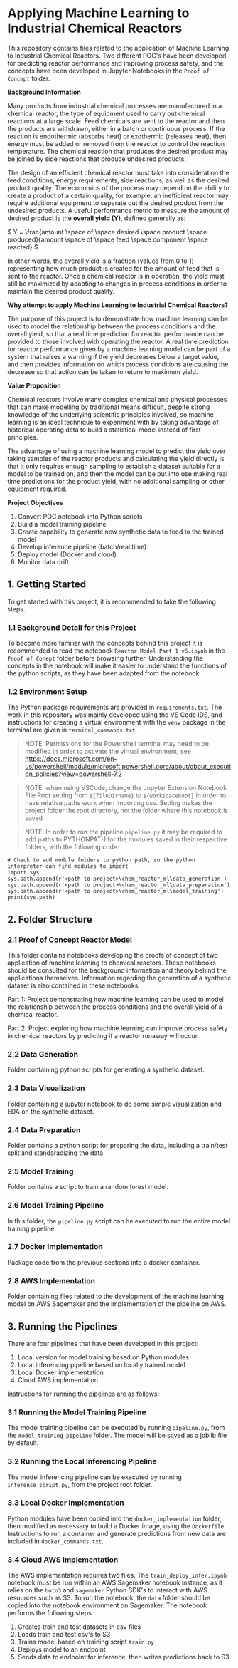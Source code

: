 # Applying Machine Learning to Industrial Chemical Reactors

This repository contains files related to the application of Machine Learning to Industrial Chemical Reactors. Two different POC's have been developed for predicting reactor performance and improving process safety, and the concepts have been developed in Jupyter Notebooks in the `Proof of Concept` folder. 

**Background Information**

Many products from industrial chemical processes are manufactured in a chemical reactor, the type of equipment used to carry out chemical reactions at a large scale. Feed chemicals are sent to the reactor and then the products are withdrawn, either in a batch or continuous process. If the reaction is endothermic (absorbs heat) or exothermic (releases heat), then energy must be added or removed from the reactor to control the reaction temperature. The chemical reaction that produces the desired product may be joined by side reactions that produce undesired products.

The design of an efficient chemical reactor must take into consideration the feed conditions, energy requirements, side reactions, as well as the desired product quality. The economics of the process may depend on the ability to create a product of a certain quality, for example, an inefficient reactor may require additional equipment to separate out the desired product from the undesired products. A useful performance metric to measure the amount of desired product is the **overall yield (Y)**, defined generally as:

$ Y = \frac{amount \space of \space desired \space product \space produced}{amount \space of \space feed \space component \space reacted} $


In other words, the overall yield is a fraction (values from 0 to 1) representing how much product is created for the amount of feed that is sent to the reactor. Once a chemical reactor is in operation, the yield must still be maximized by adapting to changes in process conditions in order to maintain the desired product quality. 

**Why attempt to apply Machine Learning to Industrial Chemical Reactors?**

The purpose of this project is to demonstrate how machine learning can be used to model the relationship between the process conditions and the overall yield, so that a real time prediction for reactor performance can be provided to those involved with operating the reactor. A real time prediction for reactor performance given by a machine learning model can be part of a system that raises a warning if the yield decreases below a target value, and then provides information on which process conditions are causing the decrease so that action can be taken to return to maximum yield.

**Value Proposition**

Chemical reactors involve many complex chemical and physical processes that can make modelling by traditional means difficult, despite strong knowledge of the underlying scientific principles involved, so machine learning is an ideal technique to experiment with by taking advantage of historical operating data to build a statistical model instead of first principles.

The advantage of using a machine learning model to predict the yield over taking samples of the reactor products and calculating the yield directly is that it only requires enough sampling to establish a dataset suitable for a model to be trained on, and then the model can be put into use making real time predictions for the product yield, with no additional sampling or other equipment required.

**Project Objectives**
1. Convert POC notebook into Python scripts
2. Build a model training pipeline
3. Create capability to generate new synthetic data to feed to the trained model
4. Develop inference pipeline (batch/real time)
5. Deploy model (Docker and cloud)
6. Monitor data drift

## 1. Getting Started

To get started with this project, it is recommended to take the following steps.

### 1.1 Background Detail for this Project

To become more familiar with the concepts behind this project it is recommended to read the notebook `Reactor Model Part 1 v5.ipynb` in the `Proof of Conept` folder before browsing further. Understanding the concepts in the notebook will make it easier to understand the functions of the python scripts, as they have been adapted from the notebook.

### 1.2 Environment Setup

The Python package requirements are provided in `requirements.txt`. The work in this repository was mainly developed using the VS Code IDE, and instructions for creating a virtual environment with the `venv` package in the terminal are given in `terminal_commands.txt`. 

>NOTE: Permissions for the Powershell terminal may need to be modified in order to activate the virtual environment, see https://docs.microsoft.com/en-us/powershell/module/microsoft.powershell.core/about/about_execution_policies?view=powershell-7.2

>NOTE: when using VSCode, change the Jupyter Extension Notebook File Root setting from `${fileDirname}` to `${workspaceRoot}`
>in order to have relative paths work when importing csv. Setting makes the project folder the root directory,
>not the folder where this notebook is saved

>NOTE: In order to run the pipeline `pipeline.py` it may be required to add paths to PYTHONPATH for the modules saved in their respective folders, with the following code:

    # Check to add module folders to python path, so the python interpreter can find modules to import
    import sys
    sys.path.append(r'<path to project>\chem_reactor_ml\data_generation')
    sys.path.append(r'<path to project>\chem_reactor_ml\data_preparation')
    sys.path.append(r'<path to project>\chem_reactor_ml\model_training')
    print(sys.path)

## 2. Folder Structure

### 2.1 Proof of Concept Reactor Model

This folder contains notebooks developing the proofs of concept of two application of machine learning to chemical reactors. These notebooks should be consulted for the background information and theory behind the applications themselves. Information regarding the generation of a synthetic dataset is also contained in these notebooks.

Part 1: Project demonstrating how machine learning can be used to model the relationship between the process conditions and the overall yield of a chemical reactor.

Part 2: Project exploring how machine learning can improve process safety in chemical reactors by predicting if a reactor runaway will occur.

### 2.2 Data Generation

Folder containing python scripts for generating a synthetic dataset.

### 2.3 Data Visualization

Folder containing a jupyter notebook to do some simple visualization and EDA on the synthetic dataset.

### 2.4 Data Preparation

Folder contains a python script for preparing the data, including a train/test split and standaradizing the data.

### 2.5 Model Training

Folder contains a script to train a random forest model.

### 2.6 Model Training Pipeline

In this folder, the `pipeline.py` script can be executed to run the entire model training pipeline.

### 2.7 Docker Implementation

Package code from the previous sections into a docker container.

### 2.8 AWS Implementation

Folder containing files related to the development of the machine learning model on AWS Sagemaker and the implementation of the pipeline on AWS.

## 3. Running the Pipelines

There are four pipelines that have been developed in this project:
1. Local version for model training based on Python modules
2. Local inferencing pipeline based on locally trained model
3. Local Docker implementation
4. Cloud AWS implementation

Instructions for running the pipelines are as follows:

### 3.1 Running the Model Training Pipeline

The model training pipeline can be executed by running `pipeline.py`, from the `model_training_pipeline` folder. The model will be saved as a joblib file by default.

### 3.2 Running the Local Inferencing Pipeline

The model inferencing pipeline can be executed by running `inference_script.py`, from the project root folder.

### 3.3 Local Docker Implementation

Python modules have been copied into the `docker_implementation` folder, then modified as necessary to build a Docker image, using the `Dockerfile`. Instructions to run a container and generate predictions from new data are included in `docker_commands.txt`.

### 3.4 Cloud AWS Implementation

The AWS implementation requires two files. The `train_deploy_infer.ipynb` notebook must be run within an AWS Sagemaker notebook instance, as it relies on the `boto3` and `sagemaker` Python SDK's to interact with AWS resources such as S3. To run the notebook, the `data` folder should be copied into the notebook environment on Sagemaker. The notebook performs the following steps:
1. Creates train and test datasets in csv files
2. Loads train and test csv's to S3
3. Trains model based on training script `train.py`
4. Deploys model to an endpoint
5. Sends data to endpoint for inference, then writes predictions back to S3